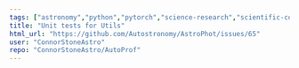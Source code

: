 ```yaml
---
tags: ["astronomy","python","pytorch","science-research","scientific-computing","unit-test"]
title: "Unit tests for Utils"
html_url: "https://github.com/Autostronomy/AstroPhot/issues/65"
user: "ConnorStoneAstro"
repo: "ConnorStoneAstro/AutoProf"
---
```


